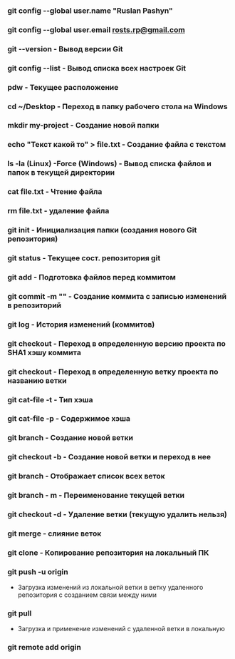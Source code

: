 ### **git config --global user.name "Ruslan Pashyn"**

### **git config --global user.email rosts.rp@gmail.com**

### **git --version**                                - Вывод версии Git

### **git config --list**                            - Вывод списка всех настроек Git

### **pdw                                          -** Текущее расположение

### **cd ~/Desktop**                                 - Переход в папку рабочего стола на Windows

### **mkdir my-project**                             - Создание новой папки

### **echo "Текст какой то" > file.txt**             - Создание файла с текстом

### **ls -la (Linux) -Force (Windows)**              - Вывод списка файлов и папок в текущей директории

### **cat file.txt**                                 - Чтение файла

### **rm file.txt**                                  - удаление файла

### **git init**                                     - Инициализация папки (создания нового Git репозитория)

### **git status**                                   - Текущее сост. репозитория git

### **git add <files>**                              - Подготовка файлов перед коммитом

### **git commit -m "<message>"**                    - Создание коммита с записью изменений в репозиторий

### **git log**                                      - История изменений (коммитов)

### **git checkout <commit hash>**                   - Переход в определенную версию проекта по SHA1 хэшу коммита

### **git checkout <branch name>**                   - Переход в определенную ветку проекта по названию ветки

### **git cat-file -t <commit hash>**                - Тип хэша

### **git cat-file -p <commit hash>**                - Содержимое хэша

### **git branch <branch name>**                     - Создание новой ветки

### **git checkout -b <branch name>**                - Создание новой ветки и переход в нее

### **git branch**                                   - Отображает список всех веток

### **git branch - m <new branch name>**             - Переименование текущей ветки

### **git checkout -d <branch name>**                - Удаление ветки (текущую удалить нельзя)

### **git merge  <branch name>**                     - слияние веток

### **git clone <url>**                              - Копирование репозитория на локальный ПК

### **git push -u origin <branch>**

- Загрузка изменений из локальной ветки в ветку удаленного репозитория c созданием связи между ними

### **git pull <branch name>**

- Загрузка и применение изменений с удаленной ветки в локальную

### git remote add origin <url>     
